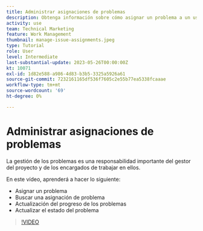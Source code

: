 ```yaml
---
title: Administrar asignaciones de problemas
description: Obtenga información sobre cómo asignar un problema a un usuario individual, varios usuarios o un equipo para que se resuelva.
activity: use
team: Technical Marketing
feature: Work Management
thumbnail: manage-issue-assignments.jpeg
type: Tutorial
role: User
level: Intermediate
last-substantial-update: 2023-05-26T00:00:00Z
kt: 10071
exl-id: 1d82e588-a986-4d83-b3b5-3325a5926a61
source-git-commit: 7232161165df536f7605c2e55b77ea5338fcaaae
workflow-type: tm+mt
source-wordcount: '69'
ht-degree: 0%

---
```


# Administrar asignaciones de problemas

La gestión de los problemas es una responsabilidad importante del gestor del proyecto y de los encargados de trabajar en ellos.

En este vídeo, aprenderá a hacer lo siguiente:

* Asignar un problema
* Buscar una asignación de problema
* Actualización del progreso de los problemas
* Actualizar el estado del problema

>[!VIDEO](https://video.tv.adobe.com/v/3419931/?quality=12&learn=on)
